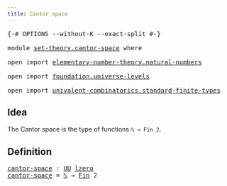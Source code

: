 ```yaml
---
title: Cantor space
---
```


<pre class="Agda"><a id="38" class="Symbol">{-#</a> <a id="42" class="Keyword">OPTIONS</a> <a id="50" class="Pragma">--without-K</a> <a id="62" class="Pragma">--exact-split</a> <a id="76" class="Symbol">#-}</a>

<a id="81" class="Keyword">module</a> <a id="88" href="set-theory.cantor-space.html" class="Module">set-theory.cantor-space</a> <a id="112" class="Keyword">where</a>

<a id="119" class="Keyword">open</a> <a id="124" class="Keyword">import</a> <a id="131" href="elementary-number-theory.natural-numbers.html" class="Module">elementary-number-theory.natural-numbers</a>

<a id="173" class="Keyword">open</a> <a id="178" class="Keyword">import</a> <a id="185" href="foundation.universe-levels.html" class="Module">foundation.universe-levels</a>

<a id="213" class="Keyword">open</a> <a id="218" class="Keyword">import</a> <a id="225" href="univalent-combinatorics.standard-finite-types.html" class="Module">univalent-combinatorics.standard-finite-types</a>
</pre>
## Idea

The Cantor space is the type of functions `ℕ → Fin 2`.

## Definition

<pre class="Agda"><a id="cantor-space"></a><a id="364" href="set-theory.cantor-space.html#364" class="Function">cantor-space</a> <a id="377" class="Symbol">:</a> <a id="379" href="foundation-core.universe-levels.html#235" class="Primitive">UU</a> <a id="382" href="Agda.Primitive.html#764" class="Primitive">lzero</a>
<a id="388" href="set-theory.cantor-space.html#364" class="Function">cantor-space</a> <a id="401" class="Symbol">=</a> <a id="403" href="elementary-number-theory.natural-numbers.html#1548" class="Datatype">ℕ</a> <a id="405" class="Symbol">→</a> <a id="407" href="univalent-combinatorics.standard-finite-types.html#2392" class="Function">Fin</a> <a id="411" class="Number">2</a>
</pre>